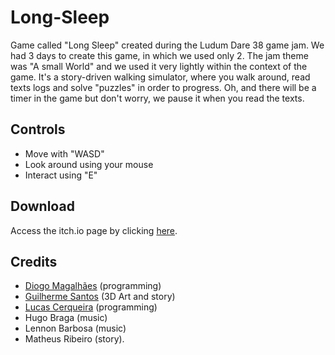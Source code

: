 # Long-Sleep
Game called "Long Sleep" created during the Ludum Dare 38 game jam. We had 3 days to create this game, 
in which we used only 2. The jam theme was "A small World" and we used it very lightly within the context of the game. 
It's a story-driven walking simulator, where you walk around, read texts logs and solve "puzzles" in order to progress. 
Oh, and there will be a timer in the game but don't worry, we pause it when you read the texts.

## Controls
- Move with "WASD"
- Look around using your mouse
- Interact using "E"

## Download
Access the itch.io page by clicking [here](https://gsantos.itch.io/longsleep).

## Credits
- [Diogo Magalhães](https://github.com/noc1243) (programming)
- [Guilherme Santos](https://github.com/guizx) (3D Art and story)
- [Lucas Cerqueira](https://github.com/Lucas-Cerqueira) (programming)
- Hugo Braga (music)
- Lennon Barbosa (music)
- Matheus Ribeiro (story).

